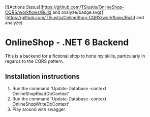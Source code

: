 [![Actions Status](https://github.com/TSiustis/OnlineShop-CQRS/workflows/Build and analyze/badge.svg)](https://github.com/TSiustis/OnlineShop-CQRS/workflows/Build and analyze)

# OnlineShop - .NET 6 Backend
This is a backend for a fictional shop to hone my skills, particularly in regards to the CQRS pattern.

## Installation instructions
1. Run the command 'Update-Database -context OnlineShopReadDbContext' 
2.  Run the command 'Update-Database -context OnlineShopWriteDbContext'
3. Play around with swagger
